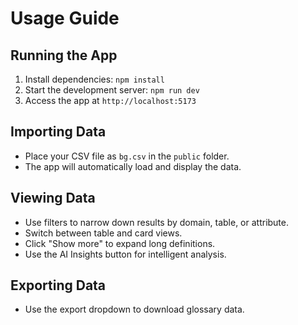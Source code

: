 # Usage Guide

## Running the App
1. Install dependencies: `npm install`
2. Start the development server: `npm run dev`
3. Access the app at `http://localhost:5173`

## Importing Data
- Place your CSV file as `bg.csv` in the `public` folder.
- The app will automatically load and display the data.

## Viewing Data
- Use filters to narrow down results by domain, table, or attribute.
- Switch between table and card views.
- Click "Show more" to expand long definitions.
- Use the AI Insights button for intelligent analysis.

## Exporting Data
- Use the export dropdown to download glossary data.
